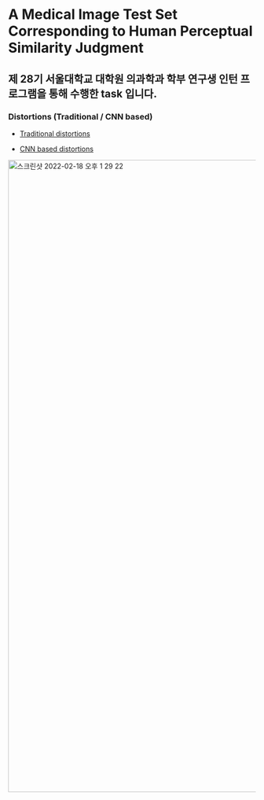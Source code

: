 # A Medical Image Test Set Corresponding to Human Perceptual Similarity Judgment

## 제 28기 서울대학교 대학원 의과학과 학부 연구생 인턴 프로그램을 통해 수행한 task 입니다.

### Distortions (Traditional / CNN based)
- [Traditional distortions]()

- [CNN based distortions]()
<img width="1286" alt="스크린샷 2022-02-18 오후 1 29 22" src="https://user-images.githubusercontent.com/63288666/154617730-4180af01-fb8b-4ae0-9ece-db826727cde5.png">


